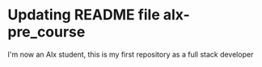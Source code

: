 # Updating README file alx-pre_course
I'm now an Alx student, this is my first repository as a full stack developer
